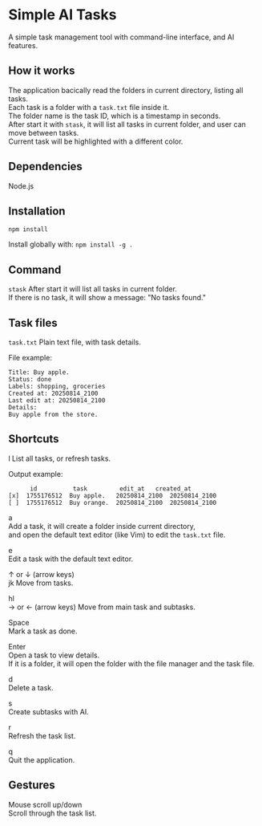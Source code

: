 
Simple AI Tasks
===============


A simple task management tool with command-line interface, and AI features.  


How it works
------------

The application bacically read the folders in current directory, listing all tasks.  
Each task is a folder with a `task.txt` file inside it.  
The folder name is the task ID, which is a timestamp in seconds.  
After start it with `stask`, it will list all tasks in current folder, and user can move between tasks.  
Current task will be highlighted with a different color.  


Dependencies
------------

Node.js


Installation
------------

`npm install`  

Install globally with:
`npm install -g .`


Command
-------

`stask`
After start it will list all tasks in current folder.  
If there is no task, it will show a message: "No tasks found."


Task files
----------

`task.txt`
Plain text file, with task details.

File example:
```
Title: Buy apple.
Status: done
Labels: shopping, groceries
Created at: 20250814_2100
Last edit at: 20250814_2100
Details:
Buy apple from the store.
```


Shortcuts
---------

l
List all tasks, or refresh tasks.  

Output example:  
```
      id          task         edit_at   created_at  
[x]  1755176512  Buy apple.   20250814_2100  20250814_2100  
[ ]  1755176512  Buy orange.  20250814_2100  20250814_2100  
```

a  
Add a task, it will create a folder inside current directory,  
and open the default text editor (like Vim) to edit the `task.txt` file.  

e  
Edit a task with the default text editor.  

↑ or ↓ (arrow keys)  
jk
Move from tasks.  

hl  
→ or ← (arrow keys)
Move from main task and subtasks.  

Space  
Mark a task as done.  

Enter  
Open a task to view details.  
If it is a folder, it will open the folder with the file manager and the task file.  

d  
Delete a task.  

s  
Create subtasks with AI.  

r  
Refresh the task list.  

q  
Quit the application.  


Gestures
--------

Mouse scroll up/down  
Scroll through the task list.  